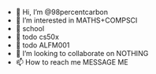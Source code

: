 - 👋 Hi, I’m @98percentcarbon
- 👀 I’m interested in MATHS+COMPSCI
- 🌱 school
- 🌱 todo cs50x
- 🌱 todo ALFM001
- 💞️ I’m looking to collaborate on NOTHING
- 📫 How to reach me MESSAGE ME
